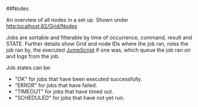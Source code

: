 ##Nodes

An overview of all nodes in a set up. Shown under [http:localhost:82/Grid/Nodes](http:localhost:82/grid/Nodes)

Jobs are sortable and filterable by time of occurrence, command, result and STATE. Further details show Grid and node IDs where the job ran, roles the job ran by, the executed [JumpScript](../AgentController1/JumpScript.md) if one was, which queue the job ran on and logs from the job.

Job states can be:
* "OK" for jobs that have been executed successfully.
* "ERROR" for jobs that have failed.
* "TIMEOUT" for jobs that have timed out.
* "SCHEDULED" for jobs that have not yet run.
